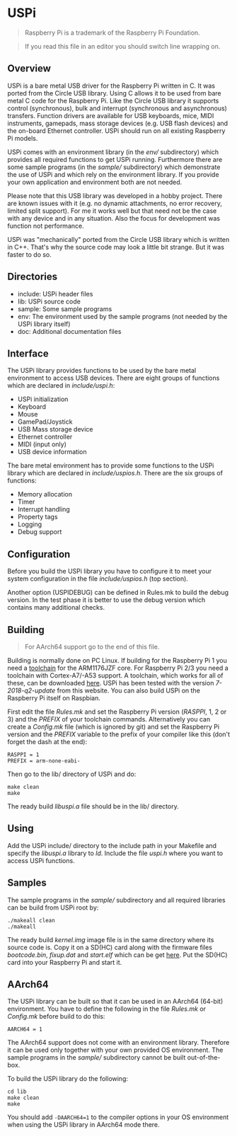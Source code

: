 
USPi
====

> Raspberry Pi is a trademark of the Raspberry Pi Foundation.

> If you read this file in an editor you should switch line wrapping on.

Overview
--------

USPi is a bare metal USB driver for the Raspberry Pi written in C. It was ported from the Circle USB library. Using C allows it to be used from bare metal C code for the Raspberry Pi.
Like the Circle USB library it supports control (synchronous), bulk and interrupt (synchronous and asynchronous) transfers. 
Function drivers are available for USB keyboards, mice, MIDI instruments, gamepads, mass storage devices (e.g. USB flash devices) and the on-board Ethernet controller. 
USPi should run on all existing Raspberry Pi models.

USPi comes with an environment library (in the *env/* subdirectory) which provides all required functions to get USPi running. 
Furthermore there are some sample programs (in the *sample/* subdirectory) which demonstrate the use of USPi and which rely on the environment library. 
If you provide your own application and environment both are not needed.

Please note that this USB library was developed in a hobby project. 
There are known issues with it (e.g. no dynamic attachments, no error recovery, limited split support). 
For me it works well but that need not be the case with any device and in any situation. Also the focus for development was function not performance.

USPi was "mechanically" ported from the Circle USB library which is written in C++. That's why the source code may look a little bit strange. But it was faster to do so.

Directories
-----------

* include: USPi header files
* lib: USPi source code
* sample: Some sample programs
* env: The environment used by the sample programs (not needed by the USPi library itself)
* doc: Additional documentation files

Interface
---------

The USPi library provides functions to be used by the bare metal environment to access USB devices. There are eight groups of functions which are declared in *include/uspi.h*:

* USPi initialization
* Keyboard
* Mouse
* GamePad/Joystick
* USB Mass storage device
* Ethernet controller
* MIDI (input only)
* USB device information

The bare metal environment has to provide some functions to the USPi library which are declared in *include/uspios.h*. There are the six groups of functions:

* Memory allocation
* Timer
* Interrupt handling
* Property tags
* Logging
* Debug support

Configuration
-------------

Before you build the USPi library you have to configure it to meet your system configuration in the file *include/uspios.h* (top section).

Another option (USPIDEBUG) can be defined in Rules.mk to build the debug version. In the test phase it is better to use the debug version which contains many additional checks.

Building
--------

> For AArch64 support go to the end of this file.

Building is normally done on PC Linux. If building for the Raspberry Pi 1 you need a [toolchain](http://elinux.org/Rpi_Software#ARM) for the ARM1176JZF core. For Raspberry Pi 2/3 you need a toolchain with Cortex-A7/-A53 support. A toolchain, which works for all of these, can be downloaded [here](https://developer.arm.com/open-source/gnu-toolchain/gnu-rm/downloads). USPi has been tested with the version *7-2018-q2-update* from this website. You can also build USPi on the Raspberry Pi itself on Raspbian.

First edit the file *Rules.mk* and set the Raspberry Pi version (*RASPPI*, 1, 2 or 3) and the *PREFIX* of your toolchain commands. Alternatively you can create a *Config.mk* file (which is ignored by git) and set the Raspberry Pi version and the *PREFIX* variable to the prefix of your compiler like this (don't forget the dash at the end):

`RASPPI = 1`  
`PREFIX = arm-none-eabi-`

Then go to the lib/ directory of USPi and do:

`make clean`  
`make`

The ready build *libuspi.a* file should be in the lib/ directory.

Using
-----

Add the USPi include/ directory to the include path in your Makefile and specify the *libuspi.a* library to *ld*. Include the file *uspi.h* where you want to access USPi functions.

Samples
-------

The sample programs in the *sample/* subdirectory and all required libraries can be build from USPi root by:

`./makeall clean`  
`./makeall`

The ready build *kernel.img* image file is in the same directory where its source code is. Copy it on a SD(HC) card along with the firmware files *bootcode.bin*, *fixup.dat* and *start.elf* which can be get [here](https://github.com/raspberrypi/firmware/tree/master/boot). Put the SD(HC) card into your Raspberry Pi and start it.

AArch64
-------

The USPi library can be built so that it can be used in an AArch64 (64-bit) environment. You have to define the following in the file *Rules.mk* or *Config.mk* before build to do this:

	AARCH64 = 1

The AArch64 support does not come with an environment library. Therefore it can be used only together with your own provided OS environment. The sample programs in the *sample/* subdirectory cannot be built out-of-the-box.

To build the USPi library do the following:

	cd lib
	make clean
	make

You should add `-DAARCH64=1` to the compiler options in your OS environment when using the USPi library in AArch64 mode there.
